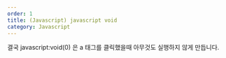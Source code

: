 ```yaml
---   
order: 1   
title: (Javascript) javascript void   
category: Javascript   
---   
```

   
결국 javascript:void(0) 은 a 태그를 클릭했을때 아무것도 실행하지 않게 만듭니다.   
   
